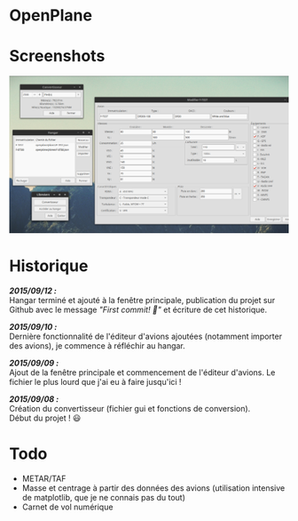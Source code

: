# OpenPlane

# Screenshots
![OpenPlane v0.0.4:Alpha](images/screenshots/preview_v004.png)

# Historique

**_2015/09/12 :_**  
Hangar terminé et ajouté à la fenêtre principale, publication du projet sur Github avec le message *"First commit! :tada:"* et écriture de cet historique.

**_2015/09/10 :_**  
Dernière fonctionnalité de l'éditeur d'avions ajoutées (notamment importer des avions), je commence à réfléchir au hangar.

**_2015/09/09 :_**  
Ajout de la fenêtre principale et commencement de l'éditeur d'avions. Le fichier le plus lourd que j'ai eu à faire jusqu'ici ! 

**_2015/09/08 :_**  
Création du convertisseur (fichier gui et fonctions de conversion).  
Début du projet ! :smiley:

# Todo
- METAR/TAF
- Masse et centrage à partir des données des avions (utilisation intensive de matplotlib, que je ne connais pas du tout)
- Carnet de vol numérique
